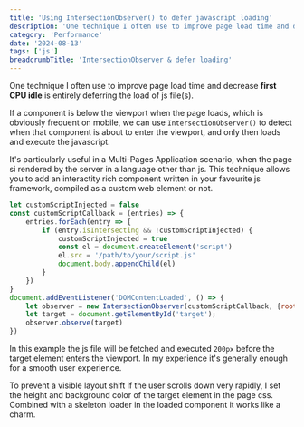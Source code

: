 ```yaml
---
title: 'Using IntersectionObserver() to defer javascript loading'
description: 'One technique I often use to improve page load time and decrease first CPU idle is entirely deferring the load of js file(s).'
category: 'Performance'
date: '2024-08-13'
tags: ['js']
breadcrumbTitle: 'IntersectionObserver & defer loading'
---
```

One technique I often use to improve page load time and decrease **first CPU idle** is entirely deferring the load of js file(s).

If a component is below the viewport when the page loads, which is obviously frequent on mobile, we can use `IntersectionObserver()` to detect when that component is about to enter the viewport, and only then loads and execute the javascript.

It's particularly useful in a Multi-Pages Application scenario, when the page si rendered by the server in a language other than js. This technique allows you to add an interactity rich component written in your favourite js framework, compiled as a custom web element or not.

```js
let customScriptInjected = false
const customScriptCallback = (entries) => {
    entries.forEach(entry => {
        if (entry.isIntersecting && !customScriptInjected) {
            customScriptInjected = true
            const el = document.createElement('script')
            el.src = '/path/to/your/script.js'
            document.body.appendChild(el)
        }
    })
}
document.addEventListener('DOMContentLoaded', () => {
    let observer = new IntersectionObserver(customScriptCallback, {rootMargin: "0px 0px 200px 0px"})
    let target = document.getElementById('target');
    observer.observe(target)
})
```

In this example the js file will be fetched and executed `200px` before the target element enters the viewport. In my experience it's generally enough for a smooth user experience. 

To prevent a visible layout shift if the user scrolls down very rapidly, I set the height and background color of the target element in the page css. Combined with a skeleton loader in the loaded component it works like a charm. 
